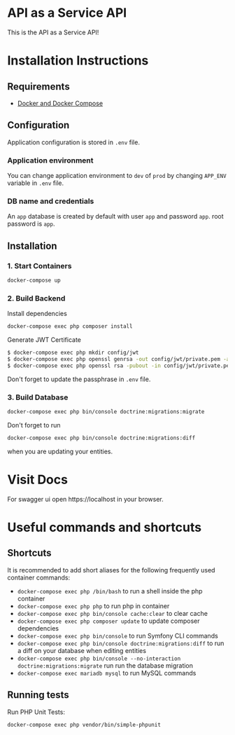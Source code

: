 # API as a Service API

This is the API as a Service API!

# Installation Instructions

## Requirements

* [Docker and Docker Compose](https://docs.docker.com/engine/installation)

## Configuration

Application configuration is stored in `.env` file. 

### Application environment
You can change application environment to `dev` of `prod` by changing `APP_ENV` variable in `.env` file.

### DB name and credentials
An `app` database is created by default with user `app` and password `app`. root password is `app`.

## Installation

### 1. Start Containers 

```bash
docker-compose up
```

### 2. Build Backend

Install dependencies

```bash
docker-compose exec php composer install
```

Generate JWT Certificate

```bash
$ docker-compose exec php mkdir config/jwt
$ docker-compose exec php openssl genrsa -out config/jwt/private.pem -aes256 4096
$ docker-compose exec php openssl rsa -pubout -in config/jwt/private.pem -out config/jwt/public.pem
```

Don't forget to update the passphrase in `.env` file.

### 3. Build Database

```bash
docker-compose exec php bin/console doctrine:migrations:migrate
```

Don't forget to run

```bash
docker-compose exec php bin/console doctrine:migrations:diff
```

when you are updating your entities.

# Visit Docs

For swagger ui open https://localhost in your browser.

# Useful commands and shortcuts

## Shortcuts
It is recommended to add short aliases for the following frequently used container commands:

* `docker-compose exec php /bin/bash` to run a shell inside the php container
* `docker-compose exec php php` to run php in container
* `docker-compose exec php bin/console cache:clear` to clear cache
* `docker-compose exec php composer update` to update composer dependencies
* `docker-compose exec php bin/console` to run Symfony CLI commands
* `docker-compose exec php bin/console doctrine:migrations:diff` to run a diff on your database when editing entities
* `docker-compose exec php bin/console --no-interaction doctrine:migrations:migrate` run run the database migration
* `docker-compose exec mariadb mysql` to run MySQL commands

## Running tests

Run PHP Unit Tests:
```bash
docker-compose exec php vendor/bin/simple-phpunit
```